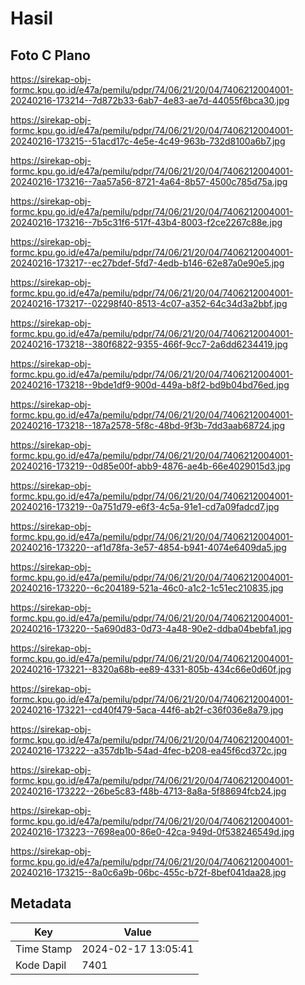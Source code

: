 # Hasil

## Foto C Plano

https://sirekap-obj-formc.kpu.go.id/e47a/pemilu/pdpr/74/06/21/20/04/7406212004001-20240216-173214--7d872b33-6ab7-4e83-ae7d-44055f6bca30.jpg

https://sirekap-obj-formc.kpu.go.id/e47a/pemilu/pdpr/74/06/21/20/04/7406212004001-20240216-173215--51acd17c-4e5e-4c49-963b-732d8100a6b7.jpg

https://sirekap-obj-formc.kpu.go.id/e47a/pemilu/pdpr/74/06/21/20/04/7406212004001-20240216-173216--7aa57a56-8721-4a64-8b57-4500c785d75a.jpg

https://sirekap-obj-formc.kpu.go.id/e47a/pemilu/pdpr/74/06/21/20/04/7406212004001-20240216-173216--7b5c31f6-517f-43b4-8003-f2ce2267c88e.jpg

https://sirekap-obj-formc.kpu.go.id/e47a/pemilu/pdpr/74/06/21/20/04/7406212004001-20240216-173217--ec27bdef-5fd7-4edb-b146-62e87a0e90e5.jpg

https://sirekap-obj-formc.kpu.go.id/e47a/pemilu/pdpr/74/06/21/20/04/7406212004001-20240216-173217--02298f40-8513-4c07-a352-64c34d3a2bbf.jpg

https://sirekap-obj-formc.kpu.go.id/e47a/pemilu/pdpr/74/06/21/20/04/7406212004001-20240216-173218--380f6822-9355-466f-9cc7-2a6dd6234419.jpg

https://sirekap-obj-formc.kpu.go.id/e47a/pemilu/pdpr/74/06/21/20/04/7406212004001-20240216-173218--9bde1df9-900d-449a-b8f2-bd9b04bd76ed.jpg

https://sirekap-obj-formc.kpu.go.id/e47a/pemilu/pdpr/74/06/21/20/04/7406212004001-20240216-173218--187a2578-5f8c-48bd-9f3b-7dd3aab68724.jpg

https://sirekap-obj-formc.kpu.go.id/e47a/pemilu/pdpr/74/06/21/20/04/7406212004001-20240216-173219--0d85e00f-abb9-4876-ae4b-66e4029015d3.jpg

https://sirekap-obj-formc.kpu.go.id/e47a/pemilu/pdpr/74/06/21/20/04/7406212004001-20240216-173219--0a751d79-e6f3-4c5a-91e1-cd7a09fadcd7.jpg

https://sirekap-obj-formc.kpu.go.id/e47a/pemilu/pdpr/74/06/21/20/04/7406212004001-20240216-173220--af1d78fa-3e57-4854-b941-4074e6409da5.jpg

https://sirekap-obj-formc.kpu.go.id/e47a/pemilu/pdpr/74/06/21/20/04/7406212004001-20240216-173220--6c204189-521a-46c0-a1c2-1c51ec210835.jpg

https://sirekap-obj-formc.kpu.go.id/e47a/pemilu/pdpr/74/06/21/20/04/7406212004001-20240216-173220--5a690d83-0d73-4a48-90e2-ddba04bebfa1.jpg

https://sirekap-obj-formc.kpu.go.id/e47a/pemilu/pdpr/74/06/21/20/04/7406212004001-20240216-173221--8320a68b-ee89-4331-805b-434c66e0d60f.jpg

https://sirekap-obj-formc.kpu.go.id/e47a/pemilu/pdpr/74/06/21/20/04/7406212004001-20240216-173221--cd40f479-5aca-44f6-ab2f-c36f036e8a79.jpg

https://sirekap-obj-formc.kpu.go.id/e47a/pemilu/pdpr/74/06/21/20/04/7406212004001-20240216-173222--a357db1b-54ad-4fec-b208-ea45f6cd372c.jpg

https://sirekap-obj-formc.kpu.go.id/e47a/pemilu/pdpr/74/06/21/20/04/7406212004001-20240216-173222--26be5c83-f48b-4713-8a8a-5f88694fcb24.jpg

https://sirekap-obj-formc.kpu.go.id/e47a/pemilu/pdpr/74/06/21/20/04/7406212004001-20240216-173223--7698ea00-86e0-42ca-949d-0f538246549d.jpg

https://sirekap-obj-formc.kpu.go.id/e47a/pemilu/pdpr/74/06/21/20/04/7406212004001-20240216-173215--8a0c6a9b-06bc-455c-b72f-8bef041daa28.jpg


## Metadata

| Key        | Value               |
| ---------- | ------------------- |
| Time Stamp | 2024-02-17 13:05:41 |
| Kode Dapil | 7401                |



